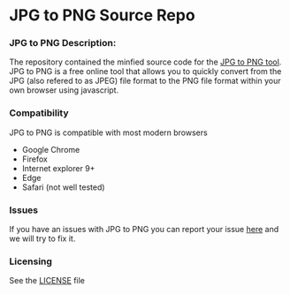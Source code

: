 # JPG to PNG Source Repo

### JPG to PNG Description:

The repository contained the minfied source code for the [JPG to PNG tool](https://jpgtopng.github.io). JPG to PNG is a free online tool that allows you to quickly convert from the JPG (also refered to as JPEG) file format to the PNG file format within your own browser using javascript.

### Compatibility
JPG to PNG is compatible with most modern browsers
* Google Chrome
* Firefox
* Internet explorer 9+
* Edge
* Safari (not well tested)

### Issues
If you have an issues with JPG to PNG you can report your issue [here](https://github.com/jpgtopng/jpgtopng.github.io/issues) and we will try to fix it.

### Licensing
See the [LICENSE](https://github.com/jpgtopng/jpgtopng.github.io/blob/master/LICENSE) file